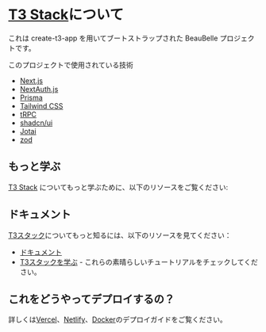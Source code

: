 # [T3 Stack](https://create.t3.gg/)について
これは create-t3-app を用いてブートストラップされた BeauBelle プロジェクトです。

このプロジェクトで使用されている技術

- [Next.js](https://nextjs.org)
- [NextAuth.js](https://next-auth.js.org)
- [Prisma](https://prisma.io)
- [Tailwind CSS](https://tailwindcss.com)
- [tRPC](https://trpc.io)
- [shadcn/ui](https://ui.shadcn.com/)
- [Jotai](https://jotai.org/)
- [zod](https://zod.dev/)

## もっと学ぶ
[T3 Stack](https://create.t3.gg/) についてもっと学ぶために、以下のリソースをご覧ください:

## ドキュメント
[T3スタック](https://create.t3.gg/)についてもっと知るには、以下のリソースを見てください：

- [ドキュメント](https://create.t3.gg/)
- [T3スタックを学ぶ](https://create.t3.gg/en/faq#what-learning-resources-are-currently-available) - これらの素晴らしいチュートリアルをチェックしてください。

## これをどうやってデプロイするの？
詳しくは[Vercel](https://create.t3.gg/en/deployment/vercel)、[Netlify](https://create.t3.gg/en/deployment/netlify)、[Docker](https://create.t3.gg/en/deployment/docker)のデプロイガイドをご覧ください。